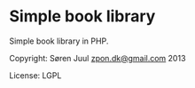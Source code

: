 Simple book library
===================

Simple book library in PHP.

Copyright: Søren Juul <zpon.dk@gmail.com> 2013

License: LGPL
